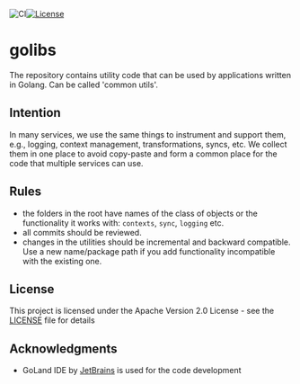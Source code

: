 ![CI](https://github.com/acquirecloud/golibs/actions/workflows/ci.yaml/badge.svg)[![License](https://img.shields.io/badge/License-Apache%202.0-blue.svg)](https://github.com/acquirecloud/golibs/blob/main/LICENSE)
# golibs
The repository contains utility code that can be used by applications written in Golang. Can be called 'common utils'.

## Intention
In many services, we use the same things to instrument and support them, e.g., logging, context management, transformations, syncs, etc. We collect them in one place to avoid copy-paste and form a common place for the code that multiple services can use.

## Rules
- the folders in the root have names of the class of objects or the functionality it works with: `contexts`, `sync`, `logging` etc.
- all commits should be reviewed.
- changes in the utilities should be incremental and backward compatible. Use a new name/package path if you add functionality incompatible with the existing one.

## License
This project is licensed under the Apache Version 2.0 License - see the [LICENSE](LICENSE) file for details

## Acknowledgments
* GoLand IDE by [JetBrains](https://www.jetbrains.com/go/) is used for the code development
